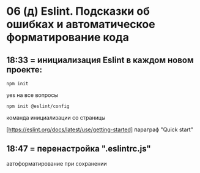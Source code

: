 # 06 (д) Eslint. Подсказки об ошибках и автоматическое форматирование кода
## 18:33 = инициализация Eslint в каждом новом проекте:
	npm init
yes на все вопросы

	npm init @eslint/config
команда инициализации со страницы 

[https://eslint.org/docs/latest/use/getting-started]
параграф "Quick start"

## 18:47 = перенастройка ".eslintrc.js"
автоформатирование при сохранении
